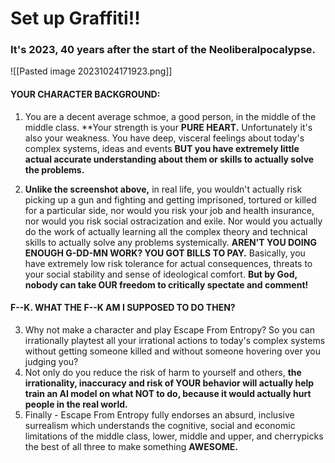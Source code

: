 # Set up Graffiti!!
### It's 2023, 40 years after the start of the Neoliberalpocalypse.
![[Pasted image 20231024171923.png]]


#### YOUR CHARACTER BACKGROUND: 
1. You are a decent average schmoe, a good person, in the middle of the middle class. **Your strength is your **PURE HEART.**  Unfortunately it's also your weakness. You have deep, visceral feelings about today's complex systems, ideas and events **BUT you have extremely little actual accurate understanding about them or skills to actually solve the problems.**

2.  **Unlike the screenshot above,** in real life, you wouldn't actually risk picking up a gun and fighting and getting imprisoned, tortured or killed for a particular side, nor would you risk your job and health insurance, nor would you risk social ostracization and exile.  Nor would you actually do the work of actually learning all the complex theory and technical skills to actually solve any problems systemically. **AREN'T YOU DOING ENOUGH G-DD-MN WORK? YOU GOT BILLS TO PAY.**
    Basically, you have extremely low risk tolerance for actual consequences, threats to your social stability and sense of ideological comfort. **But by God, nobody can take OUR freedom to critically spectate and comment!**
#### F--K. WHAT THE F--K AM I SUPPOSED TO DO THEN?
3. Why not make a character and play Escape From Entropy? So you can irrationally playtest all your irrational actions to today's complex systems without getting someone killed and without someone hovering over you judging you? 
4. Not only do you reduce the risk of harm to yourself and others, **the irrationality, inaccuracy and risk of YOUR behavior will actually help train an AI model on what NOT to do, because it would actually hurt people in the real world.** 
5. Finally - Escape From Entropy fully endorses an absurd, inclusive surrealism which understands the cognitive, social and economic limitations of the middle class, lower, middle and upper, and cherrypicks the best of all three to make something **AWESOME.**